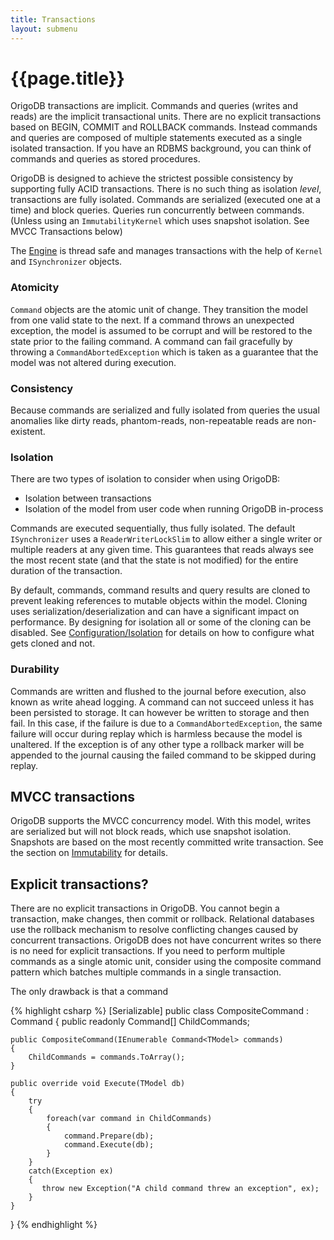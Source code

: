 ```yaml
---
title: Transactions
layout: submenu
---
```

# {{page.title}}
OrigoDB transactions are implicit. Commands and queries (writes and reads) are the implicit transactional units.  There are no explicit transactions based on BEGIN, COMMIT and ROLLBACK commands. Instead commands and queries are composed of multiple statements executed as a single isolated transaction. If you have an RDBMS background, you can think of commands and queries as stored procedures.

OrigoDB is designed to achieve the strictest possible consistency by supporting fully ACID transactions. There is no such thing as isolation *level*, transactions are fully isolated. Commands are serialized (executed one at a time) and block queries. Queries run concurrently between commands. (Unless using an `ImmutabilityKernel` which uses snapshot isolation. See MVCC Transactions below)

The [Engine](https://github.com/DevrexLabs/OrigoDB/blob/dev/src/OrigoDB.Core/Engine.cs) is thread safe and manages transactions with the help of `Kernel` and `ISynchronizer` objects.

### Atomicity
`Command` objects are the atomic unit of change. They transition the model from one valid state to the next.
If a command throws an unexpected exception, the model is assumed to be corrupt and will be restored to the state prior to the failing command. A command can fail gracefully by throwing a `CommandAbortedException` which is taken as a guarantee that the model was not altered during execution.

### Consistency
Because commands are serialized and fully isolated from queries the usual anomalies like dirty reads, phantom-reads, non-repeatable reads are non-existent.

### Isolation
There are two types of isolation to consider when using OrigoDB:
* Isolation between transactions
* Isolation of the model from user code when running OrigoDB in-process

Commands are executed sequentially, thus fully isolated. The default `ISynchronizer` uses a `ReaderWriterLockSlim` to allow either a single writer or multiple readers at any given time. This guarantees that reads always see the most recent state (and that the state is not modified) for the entire duration of the transaction.

By default, commands, command results and query results are cloned to prevent leaking references to mutable objects within the model. Cloning uses serialization/deserialization and can have a significant impact on performance. By designing for isolation all or some of the cloning can be disabled. See [Configuration/Isolation](../../configuration/isolation) for details on how to configure what gets cloned and not.

### Durability
Commands are written and flushed to the journal before execution, also known as write ahead logging. A command can not succeed unless it has been persisted to storage. It can however be written to storage and then fail. In this case, if the failure is due to a `CommandAbortedException`, the same failure will occur during replay which is harmless because the model is unaltered. If the exception is of any other type a rollback marker will be appended to the journal causing the failed command to be skipped during replay.


## MVCC transactions
OrigoDB supports the MVCC concurrency model. With this model, writes are serialized but will not block reads, which use snapshot isolation. Snapshots are based on the most recently committed write transaction. See the section on [Immutability](../../modeling/immutability) for details.

## Explicit transactions?
There are no explicit transactions in OrigoDB. You cannot begin a transaction, make changes, then commit or rollback. Relational databases use the rollback mechanism to resolve conflicting changes caused by concurrent transactions. OrigoDB does not have concurrent writes so there is no need for explicit transactions. If you need to perform multiple commands as a single atomic unit, consider using the composite command pattern which batches multiple commands in a single transaction.

The only drawback is that a command

{% highlight csharp %}
[Serializable]
public class CompositeCommand<TModel> : Command<TModel>
{
	public readonly Command<TModel>[] ChildCommands;

	public CompositeCommand(IEnumerable Command<TModel> commands)
	{
		ChildCommands = commands.ToArray();
	}

	public override void Execute(TModel db)
	{
		try
		{
			foreach(var command in ChildCommands)
			{
				command.Prepare(db);
				command.Execute(db);
			}
		}
		catch(Exception ex)
		{
		   throw new Exception("A child command threw an exception", ex);
		}
	}
}
{% endhighlight %}
